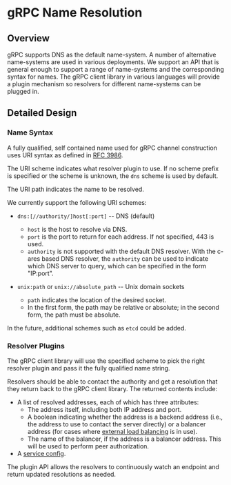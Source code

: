 # gRPC Name Resolution

## Overview

gRPC supports DNS as the default name-system. A number of alternative
name-systems are used in various deployments. We support an API that is
general enough to support a range of name-systems and the corresponding
syntax for names. The gRPC client library in various languages will
provide a plugin mechanism so resolvers for different name-systems can
be plugged in.

## Detailed Design

### Name Syntax

A fully qualified, self contained name used for gRPC channel construction
uses URI syntax as defined in [RFC 3986](https://tools.ietf.org/html/rfc3986).

The URI scheme indicates what resolver plugin to use.  If no scheme
prefix is specified or the scheme is unknown, the `dns` scheme is used
by default.

The URI path indicates the name to be resolved.

We currently support the following URI schemes:

- `dns:[//authority/]host[:port]` -- DNS (default)
  - `host` is the host to resolve via DNS.
  - `port` is the port to return for each address.  If not specified,
    443 is used.
  - `authority` is not supported with the default DNS resolver.  With the
    c-ares based DNS resolver, the `authority` can be used to indicate
    which DNS server to query, which can be specified in the form "IP:port".

- `unix:path` or `unix://absolute_path` -- Unix domain sockets
  - `path` indicates the location of the desired socket.
  - In the first form, the path may be relative or absolute; in the
    second form, the path must be absolute.

In the future, additional schemes such as `etcd` could be added.

### Resolver Plugins

The gRPC client library will use the specified scheme to pick the right
resolver plugin and pass it the fully qualified name string.

Resolvers should be able to contact the authority and get a resolution
that they return back to the gRPC client library. The returned contents
include:

- A list of resolved addresses, each of which has three attributes:
  - The address itself, including both IP address and port.
  - A boolean indicating whether the address is a backend address (i.e.,
    the address to use to contact the server directly) or a balancer
    address (for cases where [external load balancing](load-balancing.md)
    is in use).
  - The name of the balancer, if the address is a balancer address.
    This will be used to perform peer authorization.
- A [service config](service_config.md).

The plugin API allows the resolvers to continuously watch an endpoint
and return updated resolutions as needed.
